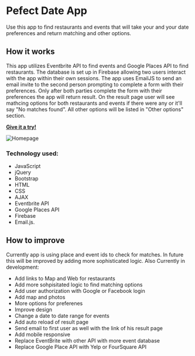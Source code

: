 # Pefect Date App
Use this app to find restaurants and events that will take your and your date preferences and return matching and other options. 

## How it works
This app utilizes Eventbrite API to find events and Google Places API to find restaurants. The database is set up in Firebase allowing two users interact with the app within their own sessions. The app uses EmailJS to send an email invite to the second person prompting to complete a form with their preferences. Only after both parties complete the form with their preferences the app will return result. On the result page user will see mathcing options for both restaurants and events if there were any or it'll say "No matches found". All other options will be listed in "Other options" section. 

[**Give it a try!**](https://vaheminasyan2.github.io/The-Perfect-Date-App/)

![Homepage](images/homepage.PNG)

### Technology used:
* JavaScript
* jQuery
* Bootstrap
* HTML
* CSS
* AJAX
* Eventbrite API
* Google Places API
* Firebase
* Email.js.

## How to improve
Currently app is using place and event ids to check for matches. In future this will be improved by adding more sophisticated logic. Also 
Currently in development:
  - Add links to Map and Web for restaurants
  - Add more sohpisitated logic to find matching options
  - Add user authorization with Google or Facebook login
  - Add map and photos
  - More options for preferenes 
  - Improve design
  - Change a date to date range for events
  - Add auto reload of result page
  - Send email to first user as well with the link of his result page
  - Add mobile responsive
  - Replace EventBrite with other API with more event database
  - Replace Google Place API with Yelp or FourSquare API
